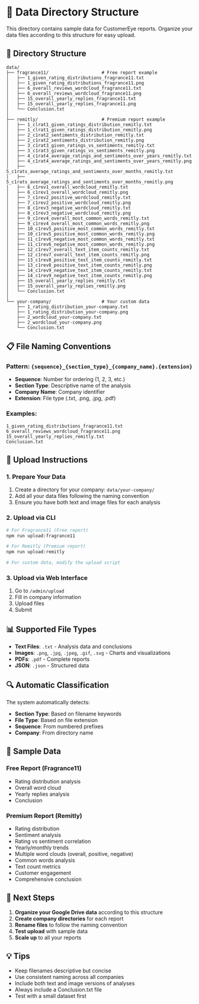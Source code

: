 # 📁 Data Directory Structure

This directory contains sample data for CustomerEye reports. Organize your data files according to this structure for easy upload.

## 📂 Directory Structure

```
data/
├── fragrance11/                    # Free report example
│   ├── 1_given_rating_distributions_fragrance11.txt
│   ├── 1_given_rating_distributions_fragrance11.png
│   ├── 6_overall_reviews_wordcloud_fragrance11.txt
│   ├── 6_overall_reviews_wordcloud_fragrance11.png
│   ├── 15_overall_yearly_replies_fragrance11.txt
│   ├── 15_overall_yearly_replies_fragrance11.png
│   └── Conclusion.txt
│
├── remitly/                        # Premium report example
│   ├── 1_clrat1_given_ratings_distribution_remitly.txt
│   ├── 1_clrat1_given_ratings_distribution_remitly.png
│   ├── 2_c1rat2_sentiments_distribution_remitly.txt
│   ├── 2_c1rat2_sentiments_distribution_remitly.png
│   ├── 3_c1rat3_given_ratings_vs_sentiments_remitly.txt
│   ├── 3_c1rat3_given_ratings_vs_sentiments_remitly.png
│   ├── 4_c1rat4_average_ratings_and_sentiments_over_years_remitly.txt
│   ├── 4_c1rat4_average_ratings_and_sentiments_over_years_remitly.png
│   ├── 5_c1rats_average_ratings_and_sentiments_over_months_remitly.txt
│   ├── 5_c1rats_average_ratings_and_sentiments_over_months_remitly.png
│   ├── 6_c1rev1_overall_wordcloud_remitly.txt
│   ├── 6_c1rev1_overall_wordcloud_remitly.png
│   ├── 7_c1rev2_positive_wordcloud_remitly.txt
│   ├── 7_c1rev2_positive_wordcloud_remitly.png
│   ├── 8_c1rev3_negative_wordcloud_remitly.txt
│   ├── 8_c1rev3_negative_wordcloud_remitly.png
│   ├── 9_c1rev4_overall_most_common_words_remitly.txt
│   ├── 9_c1rev4_overall_most_common_words_remitly.png
│   ├── 10_c1rev5_positive_most_common_words_remitly.txt
│   ├── 10_c1rev5_positive_most_common_words_remitly.png
│   ├── 11_c1rev6_negative_most_common_words_remitly.txt
│   ├── 11_c1rev6_negative_most_common_words_remitly.png
│   ├── 12_c1rev7_overall_text_item_counts_remitly.txt
│   ├── 12_c1rev7_overall_text_item_counts_remitly.png
│   ├── 13_c1rev8_positive_text_item_counts_remitly.txt
│   ├── 13_c1rev8_positive_text_item_counts_remitly.png
│   ├── 14_c1rev9_negative_text_item_counts_remitly.txt
│   ├── 14_c1rev9_negative_text_item_counts_remitly.png
│   ├── 15_overall_yearly_replies_remitly.txt
│   ├── 15_overall_yearly_replies_remitly.png
│   └── Conclusion.txt
│
└── your-company/                   # Your custom data
    ├── 1_rating_distribution_your-company.txt
    ├── 1_rating_distribution_your-company.png
    ├── 2_wordcloud_your-company.txt
    ├── 2_wordcloud_your-company.png
    └── Conclusion.txt
```

## 📋 File Naming Conventions

### Pattern: `{sequence}_{section_type}_{company_name}.{extension}`

- **Sequence**: Number for ordering (1, 2, 3, etc.)
- **Section Type**: Descriptive name of the analysis
- **Company Name**: Company identifier
- **Extension**: File type (.txt, .png, .jpg, .pdf)

### Examples:

```
1_given_rating_distributions_fragrance11.txt
6_overall_reviews_wordcloud_fragrance11.png
15_overall_yearly_replies_remitly.txt
Conclusion.txt
```

## 🎯 Upload Instructions

### 1. Prepare Your Data

1. Create a directory for your company: `data/your-company/`
2. Add all your data files following the naming convention
3. Ensure you have both text and image files for each analysis

### 2. Upload via CLI

```bash
# For Fragrance11 (Free report)
npm run upload:fragrance11

# For Remitly (Premium report)  
npm run upload:remitly

# For custom data, modify the upload script
```

### 3. Upload via Web Interface

1. Go to `/admin/upload`
2. Fill in company information
3. Upload files
4. Submit

## 📊 Supported File Types

- **Text Files**: `.txt` - Analysis data and conclusions
- **Images**: `.png`, `.jpg`, `.jpeg`, `.gif`, `.svg` - Charts and visualizations
- **PDFs**: `.pdf` - Complete reports
- **JSON**: `.json` - Structured data

## 🔍 Automatic Classification

The system automatically detects:

- **Section Type**: Based on filename keywords
- **File Type**: Based on file extension
- **Sequence**: From numbered prefixes
- **Company**: From directory name

## 📝 Sample Data

### Free Report (Fragrance11)
- Rating distribution analysis
- Overall word cloud
- Yearly replies analysis
- Conclusion

### Premium Report (Remitly)
- Rating distribution
- Sentiment analysis
- Rating vs sentiment correlation
- Yearly/monthly trends
- Multiple word clouds (overall, positive, negative)
- Common words analysis
- Text count metrics
- Customer engagement
- Comprehensive conclusion

## 🚀 Next Steps

1. **Organize your Google Drive data** according to this structure
2. **Create company directories** for each report
3. **Rename files** to follow the naming convention
4. **Test upload** with sample data
5. **Scale up** to all your reports

## 💡 Tips

- Keep filenames descriptive but concise
- Use consistent naming across all companies
- Include both text and image versions of analyses
- Always include a Conclusion.txt file
- Test with a small dataset first
